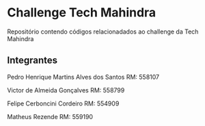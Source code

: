 # Challenge Tech Mahindra

Repositório contendo códigos relacionadados ao challenge da Tech Mahindra

## Integrantes
Pedro Henrique Martins Alves dos Santos RM: 558107

Victor de Almeida Gonçalves RM: 558799

Felipe Cerboncini Cordeiro RM: 554909

Matheus Rezende RM: 559190
